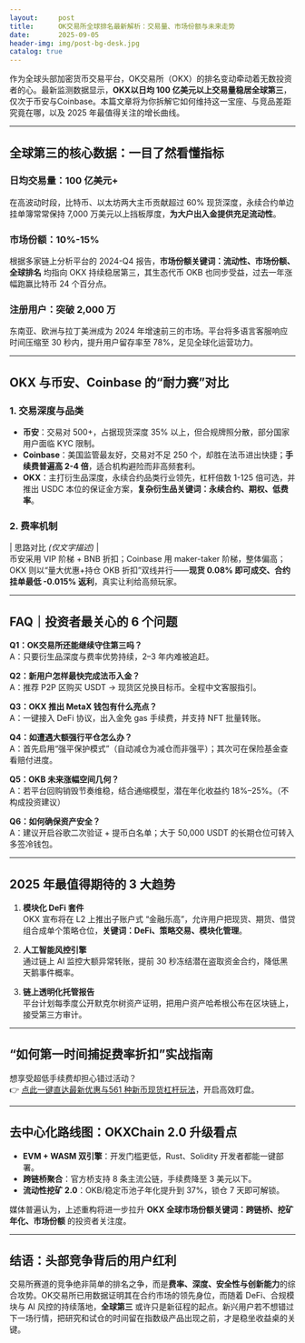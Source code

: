 ```yaml
---
layout:     post
title:      OK交易所全球排名最新解析：交易量、市场份额与未来走势
date:       2025-09-05
header-img: img/post-bg-desk.jpg
catalog: true
---
```


作为全球头部加密货币交易平台，OK交易所（OKX）的排名变动牵动着无数投资者的心。最新监测数据显示，**OKX以日均 100 亿美元以上交易量稳居全球第三**，仅次于币安与Coinbase。本篇文章将为你拆解它如何维持这一宝座、与竞品差距究竟在哪，以及 2025 年最值得关注的增长曲线。

---

## 全球第三的核心数据：一目了然看懂指标

### 日均交易量：100 亿美元+  
在高波动时段，比特币、以太坊两大主币贡献超过 60% 现货深度，永续合约单边挂单簿常常保持 7,000 万美元以上挡板厚度，**为大户出入金提供充足流动性**。

### 市场份额：10%-15%  
根据多家链上分析平台的 2024-Q4 报告，**市场份额关键词：流动性、市场份额、全球排名** 均指向 OKX 持续稳居第三，其生态代币 OKB 也同步受益，过去一年涨幅跑赢比特币 24 个百分点。

### 注册用户：突破 2,000 万  
东南亚、欧洲与拉丁美洲成为 2024 年增速前三的市场。平台将多语言客服响应时间压缩至 30 秒内，提升用户留存率至 78%，足见全球化运营功力。

---

## OKX 与币安、Coinbase 的“耐力赛”对比

### 1. 交易深度与品类

- **币安**：交易对 500+，占据现货深度 35% 以上，但合规牌照分散，部分国家用户面临 KYC 限制。  
- **Coinbase**：美国监管最友好，交易对不足 250 个，却胜在法币进出快捷；**手续费普遍高 2-4 倍**，适合机构避险而非高频套利。  
- **OKX**：主打衍生品深度，永续合约品类行业领先，杠杆倍数 1-125 倍可选，并推出 USDC 本位的保证金方案，**复杂衍生品关键词：永续合约、期权、低费率**。

### 2. 费率机制

| 思路对比 *(仅文字描述)* |  
币安采用 VIP 阶梯 + BNB 折扣；Coinbase 用 maker-taker 阶梯，整体偏高；OKX 则以“量大优惠+持仓 OKB 折扣”双线并行——**现货 0.08% 即可成交、合约挂单最低 -0.015% 返利**，真实让利给高频玩家。

---

## FAQ｜投资者最关心的 6 个问题

**Q1：OK交易所还能继续守住第三吗？**  
A：只要衍生品深度与费率优势持续，2–3 年内难被追赶。  

**Q2：新用户怎样最快完成法币入金？**  
A：推荐 P2P 区购买 USDT → 现货区兑换目标币。全程中文客服指引。  

**Q3：OKX 推出 MetaX 钱包有什么亮点？**  
A：一键接入 DeFi 协议，出入金免 gas 手续费，并支持 NFT 批量转账。  

**Q4：如遭遇大额强行平仓怎么办？**  
A：首先启用“强平保护模式”（自动减仓为减仓而非强平）；其次可在保险基金查看赔付进度。  

**Q5：OKB 未来涨幅空间几何？**  
A：若平台回购销毁节奏维稳，结合通缩模型，潜在年化收益约 18%–25%。（不构成投资建议）  

**Q6：如何确保资产安全？**  
A：建议开启谷歌二次验证 + 提币白名单；大于 50,000 USDT 的长期仓位可转入多签冷钱包。

---

## 2025 年最值得期待的 3 大趋势

1. **模块化 DeFi 套件**  
   OKX 宣布将在 L2 上推出子账户式 “金融乐高”，允许用户把现货、期货、借贷组合成单个策略仓位，**关键词：DeFi、策略交易、模块化管理**。

2. **人工智能风控引擎**  
   通过链上 AI 监控大额异常转账，提前 30 秒冻结潜在盗取资金合约，降低黑天鹅事件概率。

3. **链上透明化托管报告**  
   平台计划每季度公开默克尔树资产证明，把用户资产哈希根公布在区块链上，接受第三方审计。

---

## “如何第一时间捕捉费率折扣”实战指南

想享受超低手续费却担心错过活动？  
👉 [点此一键直达最新优惠与561 种新币现货杠杆玩法](https://okxdog.com/)，开启高效盯盘。

---

## 去中心化路线图：OKXChain 2.0 升级看点

- **EVM + WASM 双引擎**：开发门槛更低，Rust、Solidity 开发者都能一键部署。  
- **跨链桥聚合**：官方桥支持 8 条主流公链，手续费降至 3 美元以下。  
- **流动性挖矿 2.0**：OKB/稳定币池子年化提升到 37%，锁仓 7 天即可解锁。

媒体普遍认为，上述重构将进一步拉升 **OKX 全球市场份额关键词：跨链桥、挖矿年化、市场份额** 的投资者关注度。

---

## 结语：头部竞争背后的用户红利

交易所赛道的竞争绝非简单的排名之争，而是**费率、深度、安全性与创新能力**的综合攻势。OK交易所已用数据证明其在合约市场的领先身位，而随着 DeFi、合规模块与 AI 风控的持续落地，**全球第三** 或许只是新征程的起点。新兴用户若不想错过下一场行情，把研究和试仓的时间留在指数级产品出现之前，才是稳坐收益桌的关键。